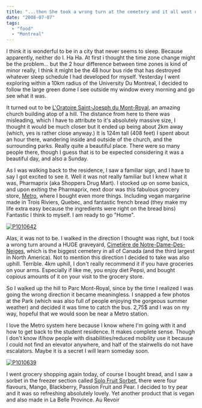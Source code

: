 ```yaml
---
title: "...then She took a wrong turn at the cemetery and it all went uphill from there."
date: "2008-07-07"
tags:
  - "food"
  - "Montreal"
---
```


I think it is wonderful to be in a city that never seems to sleep. Because apparently, neither do I. Ha Ha. At first i thought the time zone change might be the problem... but the 2 hour difference between time zones is kind of minor really, I think it might be the 48 hour bus ride that has destroyed whatever sleep schedule I had developed for myself. Yesterday I went exploring within a 10km radius of the University Du Montreal, I decided to follow the large green dome I see outside my window every morning and go see what it was.

It turned out to be [L'Oratoire Saint-Joesph du Mont-Royal](http://www.saint-joseph.org/), an amazing church building atop of a hill. The distance from here to there was misleading, which I have to attribute to it's absolutely massive size, I thought it would be much closer but it ended up being about 2km away (which, yes is rather close anyway.) It is 124m tall (408 feet) I spent about an hour there, wandering inside and outside of the church, and the surrounding parks. Really quite a beautiful place. There were so many people there, though I guess that is to be expected considering it was a beautiful day, and also a Sunday.

As I was walking back to the residence, I saw a familiar sign, and I have to say I got excited to see it. Well it was not really familiar but I knew what it was, Pharmaprix (aka Shoppers Drug Mart). I stocked up on some basics, and upon exiting the Pharmaprix, next door was this fabulous grocery store, [Metro](http://www.metro.ca/index.fr.html), where I bought even more things. Including vegan margarine made in Trois Riviers, Quebec, and fantastic french bread (they make my life extra easy because the ingredients were right on the bread bins) Fantastic I think to myself. I am ready to go "Home".

[![P1010642](images/4488540959_4741742543.jpg)](http://www.flickr.com/photos/prairiev/4488540959/ "P1010642 by MeShellG, on Flickr")

Alas, it was not to be. I walked in the direction I thought was right, but I took a wrong turn around a HUGE graveyard, [Cimetière de Notre-Dame-Des-Neiges](http://www.notredamedesneigescemetery.ca/en/), which is the biggest cemetery in all of Canada (and the third largest in North America). Not to mention this direction I decided to take was also uphill. Terrible. 4km uphill, I don't really recommend it if you have groceries on your arms. Especially if like me, you enjoy diet Pepsi, and bought copious amounts of it on your visit to the grocery store.

So I walked up the hill to Parc Mont-Royal, since by the time I realized I was going the wrong direction it became meaningless. I snapped a few photos at the Park (which was also full of people enjoying the gorgeous summer weather) and decided it was time to catch the bus. 2,75$ and I was on my way, hopeful that we would soon be near a Metro station.

I love the Metro system here because I know where I'm going with it and how to get back to the student residence. It makes complete sense. Though I don't know if/how people with disabilities/reduced mobility use it because I could not find an elevator anywhere, and half of the stairwells do not have escalators. Maybe it is a secret I will learn someday soon.

[![P1010639](images/5170642347_8c5659afef.jpg)](http://www.flickr.com/photos/prairiev/5170642347/ "P1010639 by MeShellG, on Flickr")

I went grocery shopping again today, of course I bought bread, and I saw a sorbet in the freezer section called [Solo Fruit Sorbet](http://www.caribbeanjuice.ca/products.aspx?nav_id=5&lang_id=F), there were four flavours, Mango, Blackberry, Passion Fruit and Pear. I decided to try pear and it was so refreshing absolutely lovely. Yet another product that is vegan and also made in La Belle Province. Au Revoir
